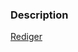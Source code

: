 ### Description

[Rediger](https://github.com/FMDatahub/DataDictionary/tree/main/Properties/Administratively/Description)

